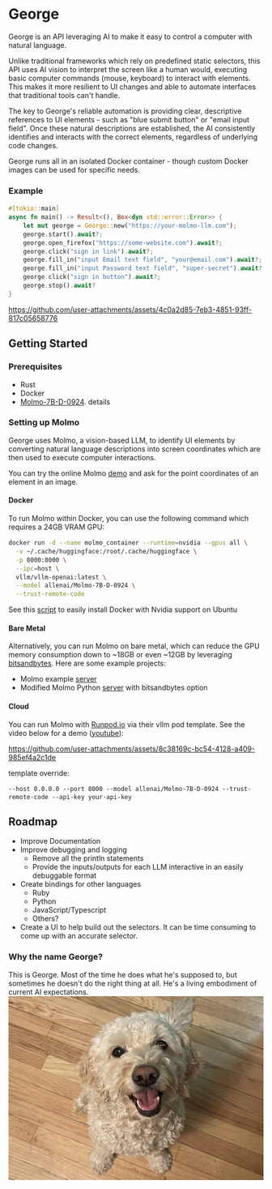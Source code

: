# George

George is an API leveraging AI to make it easy to control a computer with natural language.

Unlike traditional frameworks which rely on predefined static selectors, this API uses AI vision to interpret the screen
like a human would, executing basic computer commands (mouse, keyboard) to interact with elements. This makes it more
resilient to UI changes and able to automate interfaces that traditional tools can't handle.

The key to George's reliable automation is providing clear, descriptive references to UI elements - such as "blue submit
button" or "email input field". Once these natural descriptions are established, the AI consistently identifies and
interacts with the correct elements, regardless of underlying code changes.

George runs all in an isolated Docker container - though custom
Docker images can be used for specific needs.

### Example

```rust
#[tokio::main]
async fn main() -> Result<(), Box<dyn std::error::Error>> {
    let mut george = George::new("https://your-molmo-llm.com");
    george.start().await?;
    george.open_firefox("https://some-website.com").await?;
    george.click("sign in link").await?;
    george.fill_in("input Email text field", "your@email.com").await?;
    george.fill_in("input Password text field", "super-secret").await?;
    george.click("sign in button").await?;
    george.stop().await?
}
```

https://github.com/user-attachments/assets/4c0a2d85-7eb3-4851-93ff-817c05658776

## Getting Started

### Prerequisites

* Rust
* Docker
* [Molmo-7B-D-0924](https://huggingface.co/allenai/Molmo-7B-D-0924).
  details

### Setting up Molmo

George uses Molmo, a vision-based LLM, to identify UI elements by converting natural language descriptions into screen
coordinates which are then used to execute computer interactions.

You can try the online Molmo [demo](https://molmo.allenai.org/) and ask for the point coordinates of an element in an
image.

#### Docker

To run Molmo within Docker, you can use the following command which requires a 24GB VRAM GPU:

```bash
docker run -d --name molmo_container --runtime=nvidia --gpus all \
  -v ~/.cache/huggingface:/root/.cache/huggingface \
  -p 8000:8000 \
  --ipc=host \
  vllm/vllm-openai:latest \
  --model allenai/Molmo-7B-D-0924 \
  --trust-remote-code
```

See this [script](https://github.com/logankeenan/george/blob/main/scripts/vllm-install-deps.sh) to easily install Docker
with Nvidia support on Ubuntu

#### Bare Metal

Alternatively, you can run Molmo on bare metal, which can reduce the GPU memory consumption down to ~18GB or even ~12GB
by leveraging [bitsandbytes](https://github.com/bitsandbytes-foundation/bitsandbytes). Here are some example projects:

* Molmo example  [server](https://github.com/logankeenan/molmo-server)
* Modified Molmo Python [server](https://github.com/logankeenan/molmo-benchmarks/blob/main/main.py#L47) with
  bitsandbytes option

#### Cloud

You can run Molmo with [Runpod.io](https://runpod.io?ref=myyk6f6x) via their vllm pod template. See the video below for
a demo ([youtube]([url](https://youtu.be/x84Lxl40s-A))):


https://github.com/user-attachments/assets/8c38169c-bc54-4128-a409-985ef4a2c1de




template override:
```
--host 0.0.0.0 --port 8000 --model allenai/Molmo-7B-D-0924 --trust-remote-code --api-key your-api-key
```


## Roadmap

* Improve Documentation
* Improve debugging and logging
    * Remove all the println statements
    * Provide the inputs/outputs for each LLM interactive in an easily debuggable format
* Create bindings for other languages
    * Ruby
    * Python
    * JavaScript/Typescript
    * Others?
* Create a UI to help build out the selectors. It can be time consuming to come up with an accurate selector.

### Why the name George?

This is George. Most of the time he does what he's supposed to, but sometimes he doesn't do the
right thing at all. He's a living embodiment of current AI expectations.
![George the Dog](dog.jpeg)
